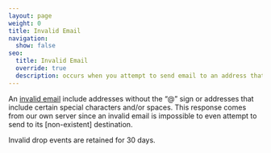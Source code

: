 ```yaml
---
layout: page
weight: 0
title: Invalid Email
navigation:
  show: false
seo:
  title: Invalid Email
  override: true
  description: occurs when you attempt to send email to an address that is formatted in a manner that does not meet internet email format standards.
---
```


An [invalid email]({{root_url}}/ui/sending-email/invalid-emails/) include addresses without the “@” sign or addresses that include certain special characters and/or spaces. This response comes from our own server since an invalid email is impossible to even attempt to send to its [non-existent] destination.

<call-out>

Invalid drop events are retained for 30 days.

</call-out>